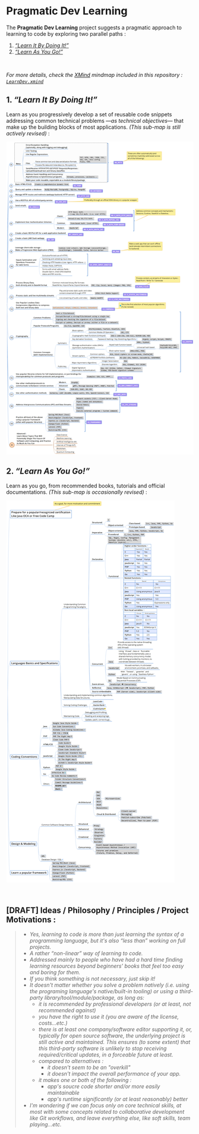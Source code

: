 # Pragmatic Dev Learning

The **Pragmatic Dev Learning** project suggests a pragmatic approach to learning to code by exploring two parallel paths :

1. [_“Learn It By Doing It!”_](#1-learn-it-by-doing-it)
2. [_“Learn As You Go!”_](#2-learn-as-you-go)

<br />

_For more details, check the [XMind](https://www.xmind.net/xmind8-pro/) mindmap included in this repository : [`LearnDev.xmind`](LearnDev.xmind)_

## 1. _“Learn It By Doing It!”_

Learn as you progressively develop a set of reusable code snippets addressing common technical problems —*as technical objectives*— that make up the building blocks of most applications. _(This sub-map is still actively revised)_ :

![Learn_It_By_Doing_It](assets/Learn_It_By_Doing_It.png)

## 2. _“Learn As You Go!”_

Learn as you go, from recommended books, tutorials and official documentations.  _(This sub-map is occasionally revised)_  :

![Learn_As_You_Go](assets/Learn_As_You_Go.png)

<br/>

## [DRAFT] Ideas / Philosophy / Principles / Project Motivations :
  > - *Yes, learning to code is more than just learning the syntax of a programming language, but it's also “less than” working on full projects.*
  > - *A rather “non-linear” way of learning to code.*
  > - *Addressed mainly to people who have had a hard time finding learning resources beyond beginners' books that feel too easy and boring for them.*
  > - *If you think something is not necessary, just skip it!*
  > - *It doesn't matter whether you solve a problem natively (i.e. using the programing language's native/built-in tooling) or using a third-party library/tool/module/package, as long as:*
  > 	- *it is recommended by professional developers (or at least, not recommended against)*
  > 	- *you have the right to use it (you are aware of the license, costs...etc.)*
  > 	- *there is at least one company/software editor supporting it, or, typically for open source software, the underlying project is still active and maintained. This ensures (to some extent) that this third-party software is unlikely to stop receiving required/critical updates, in a forceable future at least.*
  > 	- *compared to alternatives :*
  > 		- *it doesn't seem to be an "overkill"*
  > 		- *it doesn't impact the overall performance of your app.*
  > 	- *it makes one or both of the following :*
  > 		- *app's soucre code shorter and/or more easily maintainable*
  > 		- *app's runtime significantly (or at least reasonably) better*
  > - *I'm wondering if we can focus only on core technical skills, at most with some concepts related to collaborative development like Git workflows, and leave everything else, like soft skills, team playing...etc.*